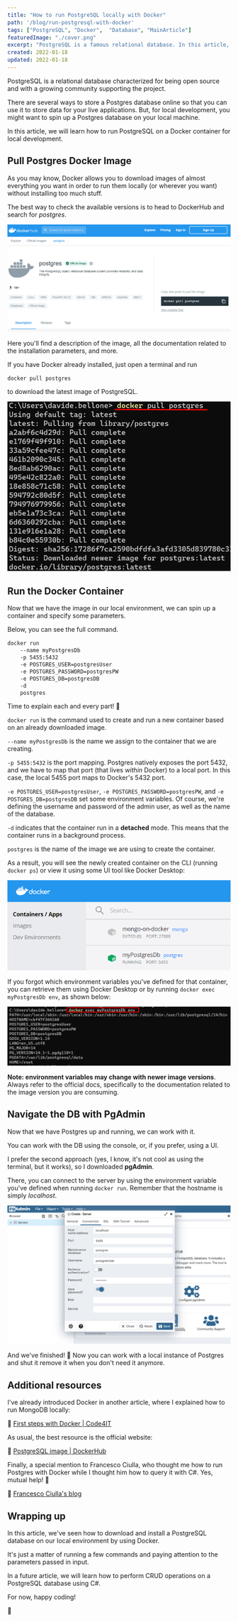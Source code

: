 ```yaml
---
title: "How to run PostgreSQL locally with Docker"
path: '/blog/run-postgresql-with-docker'
tags: ["PostgreSQL", "Docker",  "Database", "MainArticle"]
featuredImage: "./cover.png"
excerpt: "PostgreSQL is a famous relational database. In this article, we will learn how to run it locally using Docker."
created: 2022-01-18
updated: 2022-01-18
---
```


PostgreSQL is a relational database characterized for being open source and with a growing community supporting the project.

There are several ways to store a Postgres database online so that you can use it to store data for your live applications. But, for local development, you might want to spin up a Postgres database on your local machine.

In this article, we will learn how to run PostgreSQL on a Docker container for local development.

## Pull Postgres Docker Image

As you may know, Docker allows you to download images of almost everything you want in order to run them locally (or wherever you want) without installing too much stuff.

The best way to check the available versions is to head to DockerHub and search for *postgres*.

![Postgres image on DockerHub](./docker-image-on-dockerhub.png)

Here you'll find a description of the image, all the documentation related to the installation parameters, and more.

If you have Docker already installed, just open a terminal and run

```docker
docker pull postgres
```

to download the latest image of PostgreSQL.

![Docker pull result](./docker_pull.png)


## Run the Docker Container

Now that we have the image in our local environment, we can spin up a container and specify some parameters.

Below, you can see the full command.

```
docker run 
    --name myPostgresDb 
    -p 5455:5432 
    -e POSTGRES_USER=postgresUser 
    -e POSTGRES_PASSWORD=postgresPW 
    -e POSTGRES_DB=postgresDB 
    -d 
    postgres
```

Time to explain each and every part! 🔎

`docker run` is the command used to create and run a new container based on an already downloaded image.

`--name myPostgresDb` is the name we assign to the container that we are creating.

`-p 5455:5432` is the port mapping. Postgres natively exposes the port 5432, and we have to map that port (that lives *within* Docker) to a local port. In this case, the local 5455 port maps to Docker's 5432 port.

`-e POSTGRES_USER=postgresUser`, `-e POSTGRES_PASSWORD=postgresPW`, and `-e POSTGRES_DB=postgresDB` set some environment variables. Of course, we're defining the username and password of the admin user, as well as the name of the database.

`-d` indicates that the container run in a **detached** mode. This means that the container runs in a background process.

`postgres` is the name of the image we are using to create the container.

As a result, you will see the newly created container on the CLI (running `docker ps`) or view it using some UI tool like Docker Desktop:

![Containers running on Docker Desktop](./container-running.png)

If you forgot which environment variables you've defined for that container, you can retrieve them using Docker Desktop or by running `docker exec myPostgresDb env`, as shown below:

![List all environment variables associated to a Container](./list-environment-variables.png)

**Note: environment variables may change with newer image versions**. Always refer to the official docs, specifically to the documentation related to the image version you are consuming.

## Navigate the DB with PgAdmin

Now that we have Postgres up and running, we can work with it.

You can work with the DB using the console, or, if you prefer, using a UI.

I prefer the second approach (yes, I know, it's not cool as using the terminal, but it works), so I downloaded **pgAdmin**.

There, you can connect to the server by using the environment variable you've defined when running `docker run`. Remember that the hostname is simply *localhost*.

![Connect to Postgres by using pgAdmin](./db-connection.png)

And we've finished! 🥳 Now you can work with a local instance of Postgres and shut it remove it when you don't need it anymore.

## Additional resources

I've already introduced Docker in another article, where I explained how to run MongoDB locally:

🔗 [First steps with Docker | Code4IT](https://www.code4it.dev/blog/run-mongodb-on-docker "First steps with Docker by Code4IT")

As usual, the best resource is the official website:

🔗 [PostgreSQL image | DockerHub](https://hub.docker.com/_/postgres "Postgres image on DockerHub")

Finally, a special mention to Francesco Ciulla, who thought me how to run Postgres with Docker while I thought him how to query it with C#. Yes, mutual help! 👏

🔗 [Francesco Ciulla's blog](https://blog.francescociulla.com/ "Francesco Ciulla's blog")

## Wrapping up

In this article, we've seen how to download and install a PostgreSQL database on our local environment by using Docker.

It's just a matter of running a few commands and paying attention to the parameters passed in input.

In a future article, we will learn how to perform CRUD operations on a PostgreSQL database using C#.

For now, happy coding!

🐧